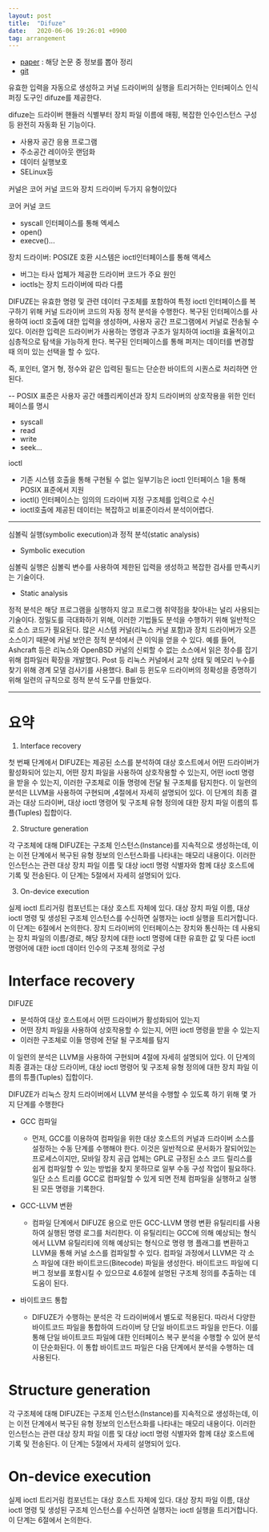 ```yaml
---
layout: post
title:  "Difuze"
date:   2020-06-06 19:26:01 +0900
tag: arrangement
---
```


- [paper](https://acmccs.github.io/papers/p2123-corinaA.pdf) : 해당 논문 중 정보를 뽑아 정리
- [git](https://github.com/ucsb-seclab/difuze) 


유효한 입력을 자동으로 생성하고 커널 드라이버의 실행을 트리거하는 인터페이스 인식 퍼징 도구인
difuze를 제공한다.

difuze는 드라이버 핸들러 식별부터 장치 파일 이름에 매핑, 복잡한 인수인스턴스 구성 등 완전히 자동화 된 기능이다.

- 사용자 공간 응용 프로그램
- 주소공간 레이아웃 랜덤화
- 데이터 실행보호
- SELinux등


커널은 코어 커널 코드와 장치 드라이버 두가지 유형이있다

코어 커널 코드
- syscall 인터페이스를 통해 엑세스
- open()
- execve()...

장치 드라이버: POSIZE 호환 시스템은 ioctl인터페이스를 통해 액세스

- 버그는 타사 업체가 제공한 드라이버 코드가 주요 원인
- ioctls는 장치 드라이버에 따라 다름

DIFUZE는 유효한 명령 및 관련 데이터 구조체를 포함하여 특정 ioctl 인터페이스를 복구하기 위해 커널 드라이버 코드의 자동 정적 분석을 수행한다.
복구된 인터페이스를 사용하여 ioctl 호출에 대한 입력을 생성하며, 사용자 공간 프로그램에서 커널로 전송될 수 있다.
이러한 입력은 드라이버가 사용하는 명령과 구조가 일치하여 ioctl을 효율적이고 심층적으로 탐색을 가능하게 한다. 
복구된 인터페이스를 통해 퍼저는 데이터를 변경할 때 의미 있는 선택을 할 수 있다. 

즉, 포인터, 열거 형, 정수와 같은 입력된 필드는 단순한 바이트의 시퀀스로 처리하면 안 된다. 

--
POSIX 표준은 사용자 공간 애플리케이션과 장치 드라이버의 상호작용을 위한 인터페이스를 명시
- syscall
- read
- write
- seek...

ioctl 

- 기존 시스템 호출을 통해 구현될 수 없는 일부기능은 ioctl 인터페이스 1을 통해 POSIX 표준에서 지원
- ioctl() 인터페이스는 임의의 드라이버 지정 구조체를 입력으로 수신
- ioctl호출에 제공된 데이터는 복잡하고 비표준이라서 분석이어렵다.


---

심볼릭 실행(symbolic execution)과 정적 분석(static analysis)

- Symbolic execution

심볼릭 실행은 심볼릭 변수를 사용하여 제한된 입력을 생성하고 복잡한 검사를 만족시키는 기술이다.

- Static analysis

정적 분석은 해당 프로그램을 실행하지 않고 프로그램 취약점을 찾아내는 널리 사용되는 기술이다. 
정밀도를 극대화하기 위해, 이러한 기법들도 분석을 수행하기 위해 일반적으로 소스 코드가 필요된다. 
많은 시스템 커널(리눅스 커널 포함)과 장치 드라이버가 오픈 소스이기 때문에 커널 보안은 정적 분석에서 큰 이익을 얻을 수 있다. 
예를 들어, Ashcraft 등은 리눅스와 OpenBSD 커널의 신뢰할 수 없는 소스에서 읽은 정수를 잡기 위해 컴파일러 확장을 개발했다. 
Post 등 리눅스 커널에서 교착 상태 및 메모리 누수를 찾기 위해 경계 모델 검사기를 사용했다. 
Ball 등 윈도우 드라이버의 정확성을 증명하기 위해 일련의 규칙으로 정적 분석 도구를 만들었다.


------------------------------------------------------------------------------


# 요약

1. Interface recovery

첫 번째 단계에서 DIFUZE는 제공된 소스를 분석하여 대상 호스트에서 어떤 드라이버가 활성화되어 있는지, 어떤 장치 파일을 사용하여 상호작용할 수 있는지, 어떤 ioctl 명령을 받을 수 있는지, 이러한 구조체로 이들 명령에 전달 될 구조체를 탐지한다. 
이 일련의 분석은 LLVM을 사용하여 구현되며 ,4절에서 자세히 설명되어 있다. 이 단계의 최종 결과는 대상 드라이버, 대상 ioctl 명령어 및 구조체 유형 정의에 대한 장치 파일 이름의 튜플(Tuples) 집합이다.

2. Structure generation

각 구조체에 대해 DIFUZE는 구조체 인스턴스(Instance)를 지속적으로 생성하는데, 이는 이전 단계에서 복구된 유형 정보의 인스턴스화를 나타내는 매모리 내용이다. 이러한 인스턴스는 관련 대상 장치 파일 이름 및 대상 ioctl 명령 식별자와 함께 대상 호스트에 기록 및 전송된다. 이 단계는 5절에서 자세히 설명되어 있다.


3. On-device execution

실제 ioctl 트리거링 컴포넌트는 대상 호스트 자체에 있다. 대상 장치 파일 이름, 대상 ioctl 명령 및 생성된 구조체 인스턴스를 수신하면 실행자는 ioctl 실행을 트리거합니다. 이 단계는 6절에서 논의한다.
장치 드라이버의 인터페이스는 장치와 통신하는 데 사용되는 장치 파일의 이름/경로, 해당 장치에 대한 ioctl 명령에 대한 유효한 값 및 다른 ioctl 명령어에 대한 ioctl 데이터 인수의 구조체 정의로 구성



# Interface recovery

DIFUZE

- 분석하여 대상 호스트에서 어떤 드라이버가 활성화되어 있는지
- 어떤 장치 파일을 사용하여 상호작용할 수 있는지, 어떤 ioctl 명령을 받을 수 있는지
- 이러한 구조체로 이들 명령에 전달 될 구조체를 탐지

이 일련의 분석은 LLVM을 사용하여 구현되며 4절에 자세히 설명되어 있다. 이 단계의 최종 결과는 대상 드라이버, 대상 ioctl 명령어 및 구조체 유형 정의에 대한 장치 파일 이름의 튜플(Tuples) 집합이다.

DIFUZE가 리눅스 장치 드라이버에서 LLVM 분석을 수행할 수 있도록 하기 위해 몇 가지 단계를 수행한다


- GCC 컴파일

    - 먼저, GCC를 이용하여 컴파일을 위한 대상 호스트의 커널과 드라이버 소스를 설정하는 수동 단계를 수행해야 한다. 이것은 일반적으로 문서화가 잘되어있는 프로세스이지만, 모바일 장치 공급 업체는 GPL로 규정된 소스 코드 릴리스를 쉽게 컴파일할 수 있는 방법을 찾지 못하므로 일부 수동 구성 작업이 필요하다. 일단 소스 트리를 GCC로 컴파일할 수 있게 되면 전체 컴파일을 실행하고 실행된 모든 명령을 기록한다.



- GCC-LLVM 변환
    - 컴파일 단계에서 DIFUZE 용으로 만든 GCC-LLVM 명령 변환 유틸리티를 사용하여 실행된 명령 로그를 처리한다. 이 유틸리티는 GCC에 의해 예상되는 형식에서 LLVM 유틸리티에 의해 예상되는 형식으로 명령 행 플래그를 변환하고 LLVM을 통해 커널 소스를 컴파일할 수 있다. 컴파일 과정에서 LLVM은 각 소스 파일에 대한 바이트코드(Bitecode) 파일을 생성한다. 바이트코드 파일에 디버그 정보를 포함시킬 수 있으므로 4.6절에 설명된 구조체 정의를 추출하는 데 도움이 된다.



- 바이트코드 통합

    - DIFUZE가 수행하는 분석은 각 드라이버에서 별도로 적용된다. 따라서 다양한 바이트코드 파일을 통합하여 드라이버 당 단일 바이트코드 파일을 만든다. 이를 통해 단일 바이트코드 파일에 대한 인터페이스 복구 분석을 수행할 수 있어 분석이 단순화된다. 이 통합 바이트코드 파일은 다음 단계에서 분석을 수행하는 데 사용된다.

# Structure generation

각 구조체에 대해 DIFUZE는 구조체 인스턴스(Instance)를 지속적으로 생성하는데, 이는 이전 단계에서 복구된 유형 정보의 인스턴스화를 나타내는 매모리 내용이다. 이러한 인스턴스는 관련 대상 장치 파일 이름 및 대상 ioctl 명령 식별자와 함께 대상 호스트에 기록 및 전송된다. 이 단계는 5절에서 자세히 설명되어 있다.

 

# On-device execution

실제 ioctl 트리거링 컴포넌트는 대상 호스트 자체에 있다. 대상 장치 파일 이름, 대상 ioctl 명령 및 생성된 구조체 인스턴스를 수신하면 실행자는 ioctl 실행을 트리거합니다. 이 단계는 6절에서 논의한다.




